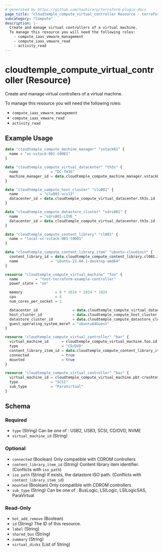 ```yaml
---
# generated by https://github.com/hashicorp/terraform-plugin-docs
page_title: "cloudtemple_compute_virtual_controller Resource - terraform-provider-cloudtemple"
subcategory: "Compute"
description: |-
  Create and manage virtual controllers of a virtual machine.
  To manage this resource you will need the following roles:
    - compute_iaas_vmware_management
    - compute_iaas_vmware_read
    - activity_read
---
```


# cloudtemple_compute_virtual_controller (Resource)

Create and manage virtual controllers of a virtual machine.

To manage this resource you will need the following roles:
  - `compute_iaas_vmware_management`
  - `compute_iaas_vmware_read`
  - `activity_read`

## Example Usage

```terraform
data "cloudtemple_compute_machine_manager" "vstack01" {
  name = "vc-vstack-001-t0001"
}

data "cloudtemple_compute_virtual_datacenter" "th3s" {
  name               = "DC-TH3S"
  machine_manager_id = data.cloudtemple_compute_machine_manager.vstack01.id
}

data "cloudtemple_compute_host_cluster" "clu001" {
  name          = "clu001-ucs12"
  datacenter_id = data.cloudtemple_compute_virtual_datacenter.th3s.id
}

data "cloudtemple_compute_datastore_cluster" "sdrs001" {
  name          = "sdrs001-LIVE_"
  datacenter_id = data.cloudtemple_compute_virtual_datacenter.th3s.id
}

data "cloudtemple_compute_content_library" "cl001" {
  name = "local-vc-vstack-001-t0001"
}

data "cloudtemple_compute_content_library_item" "ubuntu-cloudinit" {
  content_library_id = data.cloudtemple_compute_content_library.cl001.id
  name               = "ubuntu-22.04.1-desktop-amd64"
}

resource "cloudtemple_compute_virtual_machine" "foo" {
  name        = "test-terraform-example-controller"
  power_state = "on"

  memory               = 8 * 1024 * 1024 * 1024
  cpu                  = 4
  num_cores_per_socket = 1

  datacenter_id                = data.cloudtemple_compute_virtual_datacenter.th3s.id
  host_cluster_id              = data.cloudtemple_compute_host_cluster.clu001.id
  datastore_cluster_id         = data.cloudtemple_compute_datastore_cluster.sdrs001.id
  guest_operating_system_moref = "ubuntu64Guest"
}

resource "cloudtemple_compute_virtual_controller" "bar" {
  virtual_machine_id      = cloudtemple_compute_virtual_machine.foo.id
  type                    = "CD/DVD"
  content_library_item_id = data.cloudtemple_compute_content_library_item.ubuntu-cloudinit.id
  connected               = true
  mounted                 = true
}

resource "cloudtemple_compute_virtual_controller" "baz" {
  virtual_machine_id = cloudtemple_compute_virtual_machine.pbt-crashtest.id
  type               = "SCSI"
  sub_type           = "ParaVirtual"
}
```

<!-- schema generated by tfplugindocs -->
## Schema

### Required

- `type` (String) Can be one of : USB2, USB3, SCSI, CD/DVD, NVME
- `virtual_machine_id` (String)

### Optional

- `connected` (Boolean) Only compatible with CDROM controllers
- `content_library_item_id` (String) Content library item identifier. (Conflicts with `iso_path`)
- `iso_path` (String) If exists, the datastore ISO path. (Conflicts with `content_library_item_id`)
- `mounted` (Boolean) Only compatible with CDROM controllers
- `sub_type` (String) Can be one of : BusLogic, LSILogic, LSILogicSAS, ParaVirtual

### Read-Only

- `hot_add_remove` (Boolean)
- `id` (String) The ID of this resource.
- `label` (String)
- `shared_bus` (String)
- `summary` (String)
- `virtual_disks` (List of String)


